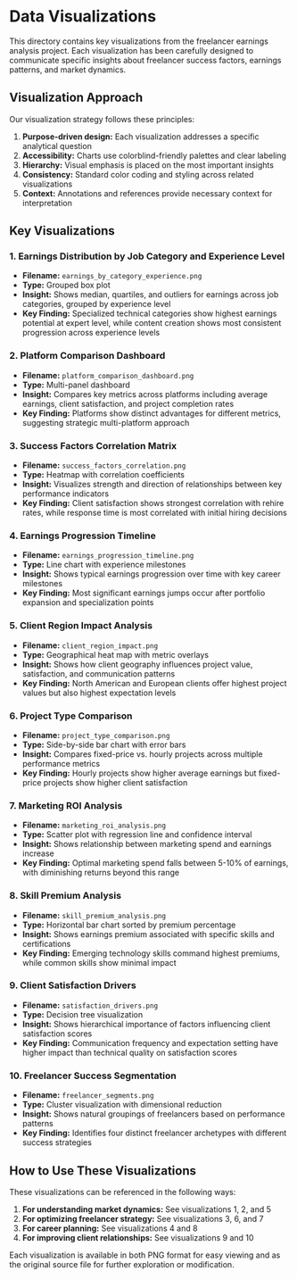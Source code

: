 # Data Visualizations

This directory contains key visualizations from the freelancer earnings analysis project. Each visualization has been carefully designed to communicate specific insights about freelancer success factors, earnings patterns, and market dynamics.

## Visualization Approach

Our visualization strategy follows these principles:

1. **Purpose-driven design:** Each visualization addresses a specific analytical question
2. **Accessibility:** Charts use colorblind-friendly palettes and clear labeling
3. **Hierarchy:** Visual emphasis is placed on the most important insights
4. **Consistency:** Standard color coding and styling across related visualizations
5. **Context:** Annotations and references provide necessary context for interpretation

## Key Visualizations

### 1. Earnings Distribution by Job Category and Experience Level
- **Filename:** `earnings_by_category_experience.png`
- **Type:** Grouped box plot
- **Insight:** Shows median, quartiles, and outliers for earnings across job categories, grouped by experience level
- **Key Finding:** Specialized technical categories show highest earnings potential at expert level, while content creation shows most consistent progression across experience levels

### 2. Platform Comparison Dashboard
- **Filename:** `platform_comparison_dashboard.png`
- **Type:** Multi-panel dashboard
- **Insight:** Compares key metrics across platforms including average earnings, client satisfaction, and project completion rates
- **Key Finding:** Platforms show distinct advantages for different metrics, suggesting strategic multi-platform approach

### 3. Success Factors Correlation Matrix
- **Filename:** `success_factors_correlation.png`
- **Type:** Heatmap with correlation coefficients
- **Insight:** Visualizes strength and direction of relationships between key performance indicators
- **Key Finding:** Client satisfaction shows strongest correlation with rehire rates, while response time is most correlated with initial hiring decisions

### 4. Earnings Progression Timeline
- **Filename:** `earnings_progression_timeline.png`
- **Type:** Line chart with experience milestones
- **Insight:** Shows typical earnings progression over time with key career milestones
- **Key Finding:** Most significant earnings jumps occur after portfolio expansion and specialization points

### 5. Client Region Impact Analysis
- **Filename:** `client_region_impact.png`
- **Type:** Geographical heat map with metric overlays
- **Insight:** Shows how client geography influences project value, satisfaction, and communication patterns
- **Key Finding:** North American and European clients offer highest project values but also highest expectation levels

### 6. Project Type Comparison
- **Filename:** `project_type_comparison.png`
- **Type:** Side-by-side bar chart with error bars
- **Insight:** Compares fixed-price vs. hourly projects across multiple performance metrics
- **Key Finding:** Hourly projects show higher average earnings but fixed-price projects show higher client satisfaction

### 7. Marketing ROI Analysis
- **Filename:** `marketing_roi_analysis.png`
- **Type:** Scatter plot with regression line and confidence interval
- **Insight:** Shows relationship between marketing spend and earnings increase
- **Key Finding:** Optimal marketing spend falls between 5-10% of earnings, with diminishing returns beyond this range

### 8. Skill Premium Analysis
- **Filename:** `skill_premium_analysis.png`
- **Type:** Horizontal bar chart sorted by premium percentage
- **Insight:** Shows earnings premium associated with specific skills and certifications
- **Key Finding:** Emerging technology skills command highest premiums, while common skills show minimal impact

### 9. Client Satisfaction Drivers
- **Filename:** `satisfaction_drivers.png`
- **Type:** Decision tree visualization
- **Insight:** Shows hierarchical importance of factors influencing client satisfaction scores
- **Key Finding:** Communication frequency and expectation setting have higher impact than technical quality on satisfaction scores

### 10. Freelancer Success Segmentation
- **Filename:** `freelancer_segments.png`
- **Type:** Cluster visualization with dimensional reduction
- **Insight:** Shows natural groupings of freelancers based on performance patterns
- **Key Finding:** Identifies four distinct freelancer archetypes with different success strategies

## How to Use These Visualizations

These visualizations can be referenced in the following ways:

1. **For understanding market dynamics:** See visualizations 1, 2, and 5
2. **For optimizing freelancer strategy:** See visualizations 3, 6, and 7
3. **For career planning:** See visualizations 4 and 8
4. **For improving client relationships:** See visualizations 9 and 10

Each visualization is available in both PNG format for easy viewing and as the original source file for further exploration or modification.